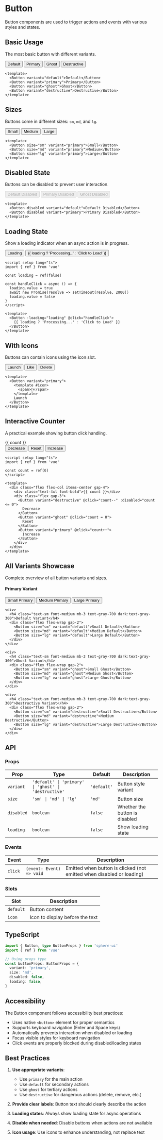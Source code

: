 # Button

Button components are used to trigger actions and events with various styles and states.

## Basic Usage

The most basic button with different variants.

<script setup>
import { ref } from 'vue'

const count = ref(0)
</script>

<div class="demo-container">
  <div class="flex flex-wrap gap-3">
    <Button variant="default">Default</Button>
    <Button variant="primary">Primary</Button>
    <Button variant="ghost">Ghost</Button>
    <Button variant="destructive">Destructive</Button>
  </div>
</div>

```vue
<template>
  <Button variant="default">Default</Button>
  <Button variant="primary">Primary</Button>
  <Button variant="ghost">Ghost</Button>
  <Button variant="destructive">Destructive</Button>
</template>
```

## Sizes

Buttons come in different sizes: `sm`, `md`, and `lg`.

<div class="demo-container">
  <div class="flex flex-wrap items-center gap-3">
    <Button size="sm" variant="primary">Small</Button>
    <Button size="md" variant="primary">Medium</Button>
    <Button size="lg" variant="primary">Large</Button>
  </div>
</div>

```vue
<template>
  <Button size="sm" variant="primary">Small</Button>
  <Button size="md" variant="primary">Medium</Button>
  <Button size="lg" variant="primary">Large</Button>
</template>
```

## Disabled State

Buttons can be disabled to prevent user interaction.

<div class="demo-container">
  <div class="flex flex-wrap gap-3">
    <Button disabled variant="default">Default Disabled</Button>
    <Button disabled variant="primary">Primary Disabled</Button>
    <Button disabled variant="ghost">Ghost Disabled</Button>
  </div>
</div>

```vue
<template>
  <Button disabled variant="default">Default Disabled</Button>
  <Button disabled variant="primary">Primary Disabled</Button>
</template>
```

## Loading State

Show a loading indicator when an async action is in progress.

<script setup>
const loading = ref(false)

const handleAsyncClick = async () => {
  loading.value = true
  await new Promise(resolve => setTimeout(resolve, 2000))
  loading.value = false
}
</script>

<div class="demo-container">
  <div class="flex flex-wrap gap-3">
    <Button loading variant="primary">Loading</Button>
    <Button :loading="loading" variant="primary" @click="handleAsyncClick">
      {{ loading ? 'Processing...' : 'Click to Load' }}
    </Button>
  </div>
</div>

```vue
<script setup lang="ts">
import { ref } from 'vue'

const loading = ref(false)

const handleClick = async () => {
  loading.value = true
  await new Promise(resolve => setTimeout(resolve, 2000))
  loading.value = false
}
</script>

<template>
  <Button :loading="loading" @click="handleClick">
    {{ loading ? 'Processing...' : 'Click to Load' }}
  </Button>
</template>
```

## With Icons

Buttons can contain icons using the icon slot.

<div class="demo-container">
  <div class="flex flex-wrap gap-3">
    <Button variant="primary">
      <template #icon>
        <span>🚀</span>
      </template>
      Launch
    </Button>
    <Button variant="default">
      <template #icon>
        <span>❤️</span>
      </template>
      Like
    </Button>
    <Button variant="destructive">
      <template #icon>
        <span>🗑️</span>
      </template>
      Delete
    </Button>
  </div>
</div>

```vue
<template>
  <Button variant="primary">
    <template #icon>
      <span>🚀</span>
    </template>
    Launch
  </Button>
</template>
```

## Interactive Counter

A practical example showing button click handling.

<div class="demo-container">
  <div class="flex flex-col items-center gap-4">
    <div class="text-4xl font-bold">{{ count }}</div>
    <div class="flex gap-3">
      <Button variant="destructive" @click="count--" :disabled="count <= 0">
        Decrease
      </Button>
      <Button variant="ghost" @click="count = 0">
        Reset
      </Button>
      <Button variant="primary" @click="count++">
        Increase
      </Button>
    </div>
  </div>
</div>

```vue
<script setup lang="ts">
import { ref } from 'vue'

const count = ref(0)
</script>

<template>
  <div class="flex flex-col items-center gap-4">
    <div class="text-4xl font-bold">{{ count }}</div>
    <div class="flex gap-3">
      <Button variant="destructive" @click="count--" :disabled="count <= 0">
        Decrease
      </Button>
      <Button variant="ghost" @click="count = 0">
        Reset
      </Button>
      <Button variant="primary" @click="count++">
        Increase
      </Button>
    </div>
  </div>
</template>
```

## All Variants Showcase

Complete overview of all button variants and sizes.

<div class="demo-container">
  <div class="space-y-4">
    <div>
      <h4 class="text-sm font-medium mb-3 text-gray-700 dark:text-gray-300">Primary Variant</h4>
      <div class="flex flex-wrap gap-2">
        <Button size="sm" variant="primary">Small Primary</Button>
        <Button size="md" variant="primary">Medium Primary</Button>
        <Button size="lg" variant="primary">Large Primary</Button>
      </div>
    </div>

    <div>
      <h4 class="text-sm font-medium mb-3 text-gray-700 dark:text-gray-300">Default Variant</h4>
      <div class="flex flex-wrap gap-2">
        <Button size="sm" variant="default">Small Default</Button>
        <Button size="md" variant="default">Medium Default</Button>
        <Button size="lg" variant="default">Large Default</Button>
      </div>
    </div>

    <div>
      <h4 class="text-sm font-medium mb-3 text-gray-700 dark:text-gray-300">Ghost Variant</h4>
      <div class="flex flex-wrap gap-2">
        <Button size="sm" variant="ghost">Small Ghost</Button>
        <Button size="md" variant="ghost">Medium Ghost</Button>
        <Button size="lg" variant="ghost">Large Ghost</Button>
      </div>
    </div>

    <div>
      <h4 class="text-sm font-medium mb-3 text-gray-700 dark:text-gray-300">Destructive Variant</h4>
      <div class="flex flex-wrap gap-2">
        <Button size="sm" variant="destructive">Small Destructive</Button>
        <Button size="md" variant="destructive">Medium Destructive</Button>
        <Button size="lg" variant="destructive">Large Destructive</Button>
      </div>
    </div>
  </div>
</div>

## API

### Props

| Prop | Type | Default | Description |
|------|------|---------|-------------|
| `variant` | `'default' \| 'primary' \| 'ghost' \| 'destructive'` | `'default'` | Button style variant |
| `size` | `'sm' \| 'md' \| 'lg'` | `'md'` | Button size |
| `disabled` | `boolean` | `false` | Whether the button is disabled |
| `loading` | `boolean` | `false` | Show loading state |

### Events

| Event | Type | Description |
|-------|------|-------------|
| `click` | `(event: Event) => void` | Emitted when button is clicked (not emitted when disabled or loading) |

### Slots

| Slot | Description |
|------|-------------|
| `default` | Button content |
| `icon` | Icon to display before the text |

## TypeScript

```typescript
import { Button, type ButtonProps } from 'sphere-ui'
import { ref } from 'vue'

// Using props type
const buttonProps: ButtonProps = {
  variant: 'primary',
  size: 'md',
  disabled: false,
  loading: false,
}
```

## Accessibility

The Button component follows accessibility best practices:

- Uses native `<button>` element for proper semantics
- Supports keyboard navigation (Enter and Space keys)
- Automatically prevents interaction when disabled or loading
- Focus visible styles for keyboard navigation
- Click events are properly blocked during disabled/loading states

## Best Practices

1. **Use appropriate variants**:
   - Use `primary` for the main action
   - Use `default` for secondary actions
   - Use `ghost` for tertiary actions
   - Use `destructive` for dangerous actions (delete, remove, etc.)

2. **Provide clear labels**: Button text should clearly describe the action

3. **Loading states**: Always show loading state for async operations

4. **Disable when needed**: Disable buttons when actions are not available

5. **Icon usage**: Use icons to enhance understanding, not replace text
